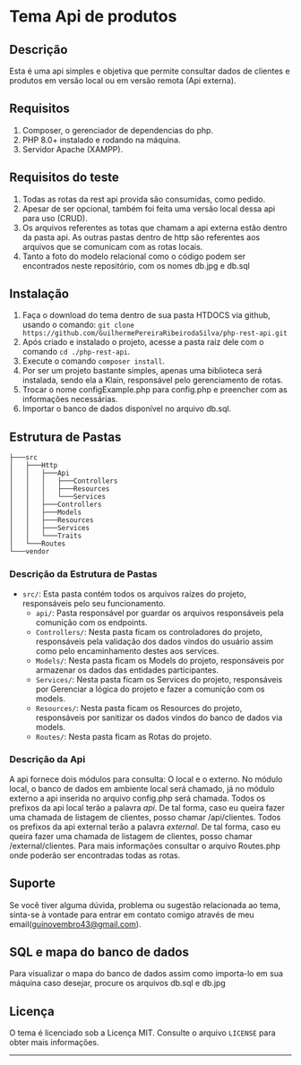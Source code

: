 # Tema Api de produtos

## Descrição

Esta é uma api simples e objetiva que permite consultar dados de clientes e produtos em versão local ou em versão remota (Api externa).

## Requisitos

1. Composer, o gerenciador de dependencias do php.
3. PHP 8.0+ instalado e rodando na máquina.
4. Servidor Apache (XAMPP).

## Requisitos do teste

1. Todas as rotas da rest api provida são consumidas, como pedido. 
2. Apesar de ser opcional, também foi feita uma versão local dessa api para uso (CRUD).
3. Os arquivos referentes as totas que chamam a api externa estão dentro da pasta api. As outras pastas dentro de http são referentes aos arquivos que se 
comunicam com as rotas locais.
4. Tanto a foto do modelo relacional como o código podem ser encontrados neste repositório, com os nomes db.jpg e db.sql

## Instalação

1. Faça o download do tema dentro de sua pasta HTDOCS via github, usando o comando:
`git clone https://github.com/GuilhermePereiraRibeirodaSilva/php-rest-api.git`
2. Após criado e instalado o projeto, acesse a pasta raiz dele com o comando `cd ./php-rest-api`.
3. Execute o comando `composer install`.
4. Por ser um projeto bastante simples, apenas uma biblioteca será instalada, sendo ela a Klain, responsável pelo gerenciamento de rotas.
5. Trocar o nome configExample.php para config.php e preencher com as informações necessárias.
6. Importar o banco de dados disponível no arquivo db.sql.

## Estrutura de Pastas

```
├───src
│   ├───Http
│   │   ├───Api
│   │   │   ├───Controllers
│   │   │   ├───Resources
│   │   │   └───Services
│   │   ├───Controllers
│   │   ├───Models
│   │   ├───Resources
│   │   ├───Services
│   │   └───Traits
│   └───Routes
└───vendor
```

### Descrição da Estrutura de Pastas

- `src/`: Esta pasta contém todos os arquivos raízes do projeto, responsáveis pelo seu funcionamento.
    - `api/`: Pasta responsável por guardar os arquivos responsáveis pela comunição com os endpoints.
    - `Controllers/`: Nesta pasta ficam os controladores do projeto, responsáveis pela validação dos dados vindos do usuário assim como pelo encaminhamento destes aos services.
    - `Models/`: Nesta pasta ficam os Models do projeto, responsáveis por armazenar os dados das entidades participantes.
    - `Services/`: Nesta pasta ficam os Services do projeto, responsáveis por Gerenciar a lógica do projeto e fazer a comunição com os models.
    - `Resources/`: Nesta pasta ficam os Resources do projeto, responsáveis por sanitizar os dados vindos do banco de dados via models.
    - `Routes/`: Nesta pasta ficam as Rotas do projeto.

### Descrição da Api

A api fornece dois módulos para consulta: O local e o externo. No módulo local, o banco de dados em ambiente local será chamado, já no módulo externo a api inserida no arquivo config.php será chamada. 
Todos os prefixos da api local terão a palavra *api*. De tal forma, caso eu queira fazer uma chamada de listagem de clientes, posso chamar /api/clientes.
Todos os prefixos da api external terão a palavra *external*. De tal forma, caso eu queira fazer uma chamada de listagem de clientes, posso chamar /external/clientes.
Para mais informações consultar o arquivo Routes.php onde poderão ser encontradas todas as rotas.

## Suporte

Se você tiver alguma dúvida, problema ou sugestão relacionada ao tema, sinta-se à vontade para entrar em contato comigo através de meu email(guinovembro43@gmail.com).

## SQL e mapa do banco de dados

Para visualizar o mapa do banco de dados assim como importa-lo em sua máquina caso desejar, procure os arquivos db.sql e db.jpg

## Licença

O tema é licenciado sob a Licença MIT. Consulte o arquivo `LICENSE` para obter mais informações.

---
